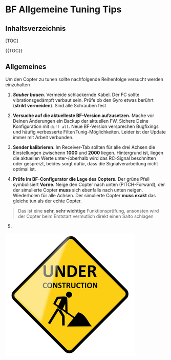 # BF Allgemeine Tuning Tips 
## Inhaltsverzeichnis
[TOC]

{{TOC}}

## Allgemeines
Um den Copter zu tunen sollte nachfolgende Reihenfolge versucht werden einzuhalten

1. **_Sauber bauen_**. Vermeide schlackernde Kabel. Der FC sollte vibrationsgedämpft verbaut sein. Prüfe ob den Gyro etwas berührt (**strikt vermeiden**). Sind alle Schrauben fest

2. **Versuche auf die aktuelleste BF-Version aufzusetzen.** Mache vor Deinen Änderungen ein Backup der aktuellen FW. Sichere Deine Konfiguration mit `diff all`. Neue BF-Version versprechen Bugfixings und häufig verbesserte Filter/Tunig-Möglichkeiten. Leider ist der Update immer mit Arbeit verbunden.

3. **Sender kalibrieren**. Im Receiver-Tab sollten für alle drei Achsen die Einstellungen zwischenn **1000** und **2000** liegen. Hintergrund ist, liegen die aktuellen Werte unter-/oberhalb wird das RC-Signal beschnitten oder gespreizt, beides sorgt dafür, dass die Signalverarbeitung nicht optimal ist.

4. **Prüfe im BF-Configurator die Lage des Copters.** Der grüne Pfeil symbolisiert **Vorne**. Neige den Copter nach unten (PITCH-Forward), der der simulierte Copter **muss** sich ebenfalls nach unten neigen. Wiederholen für alle Achsen. Der simulierte Copter **muss exakt** das gleiche tun als der echte Copter.
> Das ist eine **sehr, sehr wichtige** Funktionsprüfung, ansonsten wird der Copter beim Erststart vermutlich direkt einen Salto schlagen

5. 



![Baustelle][imgInWork]


[imgInWork]: images/inwork.png "In-Arbeit"